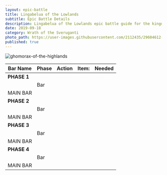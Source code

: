 ```yaml
---
layout: epic-battle
title: Lingabelua of the Lowlands
subtitle: Epic Battle Details
description: Lingabelua of the Lowlands epic battle guide for the kingdoms at war game
date: 2019-09-18
category: Wrath of the Sveruganti
photo_path: https://user-images.githubusercontent.com/2112435/29604612-471e6b1e-87a5-11e7-9302-ad530f8782d9.png
published: true
---
```

![ghomorax-of-the-highlands](https://user-images.githubusercontent.com/2112435/29605581-a3c7526a-87a8-11e7-96bb-676192d0f6f7.png)
 
| Bar Name | Phase | Action | Item: | Needed |
| --- | --- | --- | --- | --- |
| __PHASE 1__ | | | | |
| | Bar | | | |
| MAIN BAR | | | | |
| __PHASE 2__ | | | | |
| | Bar | | | |
| MAIN BAR | | | | |
| __PHASE 3__ | | | | |
| | Bar | | | |
| MAIN BAR | | | | |
| __PHASE 4__ | | | | |
| | Bar | | | |
| MAIN BAR | | | | |
